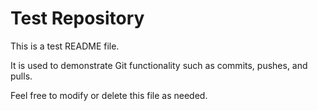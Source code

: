 # Test Repository

This is a test README file.

It is used to demonstrate Git functionality such as commits, pushes, and pulls.

Feel free to modify or delete this file as needed.
